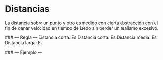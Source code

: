 
Distancias
==========
La distancia sobre un punto y otro es medido con cierta abstracción con el fin de ganar velocidad en tiempo de juego sin perder un realismo excesivo.

### — Regla —
Distancia corta: Es 
Distancia corta: Es 
Distancia media: Es 
Distancia larga: Es 

### — Ejemplo —
